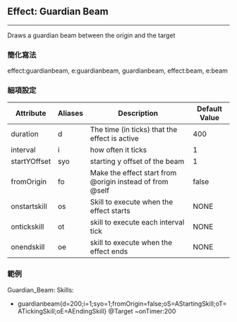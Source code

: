 ## Effect: Guardian Beam
----
Draws a guardian beam between the origin and the target

### 簡化寫法
effect:guardianbeam, e:guardianbeam, guardianbeam, effect:beam, e:beam

### 細項設定

| Attribute | Aliases |	Description | Default Value |
|-----------|---------|-------------|---------------|
| duration  | d   | The time (in ticks) that the effect is active | 400 |
| interval  | i   | how often it ticks | 1  |
| startYOffset | syo  | starting y offset of the beam | 1 |
| fromOrigin | fo | Make the effect start from @origin instead of from @self | false |
| onstartskill | os | Skill to execute when the effect starts | NONE |
| ontickskill | ot | skill to execute each interval tick | NONE |
| onendskill | oe | skill to execute when the effect ends | NONE |

### 範例

Guardian_Beam:
  Skills:
  - guardianbeam{d=200;i=1;syo=1;fromOrigin=false;oS=AStartingSkill;oT=ATickingSkill;oE=AEndingSkill} @Target ~onTimer:200